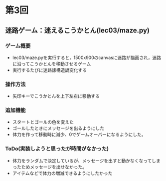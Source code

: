 # 第3回
## 迷路ゲーム：迷えるこうかとん(lec03/maze.py)
### ゲーム概要
- lec03/maze.pyを実行すると，1500x900のcanvasに迷路が描画され，迷路に沿ってこうかとんを移動させるゲーム
- 実行するたびに迷路䛾構造䛿変化する
### 操作方法
- 矢印キーでこうかとんを上下左右に移動する
### 追加機能
- スタートとゴールの色を変えた
- ゴールしたときにメッセージを出るようにした
- 体力を作って移動時に減少、0でゲームオーバーになるようにした。
### ToDo(実装しようと思ったが時間がなかった)
- 体力をランダムで決定しているが、メッセージを出すと動かなくなってしまったためメッセージを出せなかった。
- アイテムなどで体力の増減できるようにしたかった